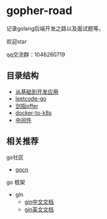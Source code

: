 # gopher-road

记录golang后端开发之路以及面试题等。

欢迎star

qq交流群：1046260719

## 目录结构

* [从基础到开发应用](gopher)
* [leetcode-go](leetcode-go)
* [剑指offer](剑指offer)
* [docker-to-k8s](docker-to-k8s)
* [中间件](middlewares)

## 相关推荐

go社区

* [gocn](http://gocn.vip)

go 框架

* gin
  * [gin中文文档](https://www.kancloud.cn/shuangdeyu/gin_book/949411)
  * [gin英文文档](https://github.com/gin-gonic/gin/blob/master/README.md)